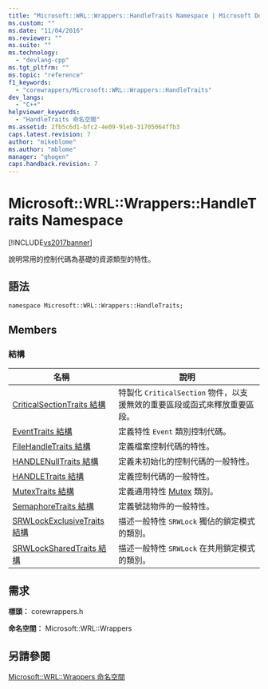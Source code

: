 ```yaml
---
title: "Microsoft::WRL::Wrappers::HandleTraits Namespace | Microsoft Docs"
ms.custom: ""
ms.date: "11/04/2016"
ms.reviewer: ""
ms.suite: ""
ms.technology: 
  - "devlang-cpp"
ms.tgt_pltfrm: ""
ms.topic: "reference"
f1_keywords: 
  - "corewrappers/Microsoft::WRL::Wrappers::HandleTraits"
dev_langs: 
  - "C++"
helpviewer_keywords: 
  - "HandleTraits 命名空間"
ms.assetid: 2fb5c6d1-bfc2-4e09-91eb-31705064ffb3
caps.latest.revision: 7
author: "mikeblome"
ms.author: "mblome"
manager: "ghogen"
caps.handback.revision: 7
---
```

# Microsoft::WRL::Wrappers::HandleTraits Namespace
[!INCLUDE[vs2017banner](../assembler/inline/includes/vs2017banner.md)]

說明常用的控制代碼為基礎的資源類型的特性。  
  
## <a name="syntax"></a>語法  
  
```  
namespace Microsoft::WRL::Wrappers::HandleTraits;  
```  
  
## <a name="members"></a>Members  
  
### <a name="structures"></a>結構  
  
|名稱|說明|  
|----------|-----------------|  
|[CriticalSectionTraits 結構](../windows/criticalsectiontraits-structure.md)|特製化 `CriticalSection` 物件，以支援無效的重要區段或函式來釋放重要區段。|  
|[EventTraits 結構](../windows/eventtraits-structure.md)|定義特性 `Event` 類別控制代碼。|  
|[FileHandleTraits 結構](../windows/filehandletraits-structure.md)|定義檔案控制代碼的特性。|  
|[HANDLENullTraits 結構](../windows/handlenulltraits-structure.md)|定義未初始化的控制代碼的一般特性。|  
|[HANDLETraits 結構](../windows/handletraits-structure.md)|定義控制代碼的一般特性。|  
|[MutexTraits 結構](../windows/mutextraits-structure.md)|定義通用特性 [Mutex](../windows/mutex-class1.md) 類別。|  
|[SemaphoreTraits 結構](../windows/semaphoretraits-structure.md)|定義號誌物件的一般特性。|  
|[SRWLockExclusiveTraits 結構](../windows/srwlockexclusivetraits-structure.md)|描述一般特性 `SRWLock` 獨佔的鎖定模式的類別。|  
|[SRWLockSharedTraits 結構](../windows/srwlocksharedtraits-structure.md)|描述一般特性 `SRWLock` 在共用鎖定模式的類別。|  
  
## <a name="requirements"></a>需求  
 **標頭︰** corewrappers.h  
  
 **命名空間︰** Microsoft::WRL::Wrappers  
  
## <a name="see-also"></a>另請參閱  
 [Microsoft::WRL::Wrappers 命名空間](../windows/microsoft-wrl-wrappers-namespace.md)